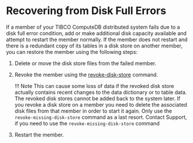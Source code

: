 <a id="recovering_from_disk_full_errors"></a>

# Recovering from Disk Full Errors

If a member of your TIBCO ComputeDB distributed system fails due to a disk full error condition, add or make additional disk capacity available and attempt to restart the member normally. If the member does not restart and there is a redundant copy of its tables in a disk store on another member, you can restore the member using the following steps:

1.  Delete or move the disk store files from the failed member.
<!--  Use the [list-missing-disk-stores](../reference/command_line_utilities/store-list-missing-disk-stores.md) Snappy Shell command to identify any missing data. You may need to manually restore this data.-->

2.  Revoke the member using the [revoke-disk-store](../reference/command_line_utilities/store-revoke-missing-disk-stores.md) command.

	!!! Note
		This can cause some loss of data if the revoked disk store actually contains recent changes to the data dictionary or to table data. The revoked disk stores cannot be added back to the system later. If you revoke a disk store on a member you need to delete the associated disk files from that member in order to start it again. Only use the `revoke-missing-disk-store` command as a last resort.  Contact Support, if you need to use the `revoke-missing-disk-store` command

3.  Restart the member.
